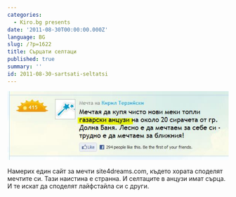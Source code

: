 ```yaml
---
categories:
  - Kiro.bg presents
date: '2011-08-30T00:00:00.000Z'
language: BG
slug: /?p=1622
title: Сърцати селтаци
published: true
summary: ''
id: 2011-08-30-sartsati-seltatsi
---
```


![](https://raw.githubusercontent.com/kirilchristov/blog_images/main/2011/08/gazarski.jpg)

 Намерих един сайт за мечти site4dreams.com, където хората споделят мечтите си. Тази наистина е странна. И селтаците в анцузи имат сърца. И те искат да споделят лайфстайла си с други.
